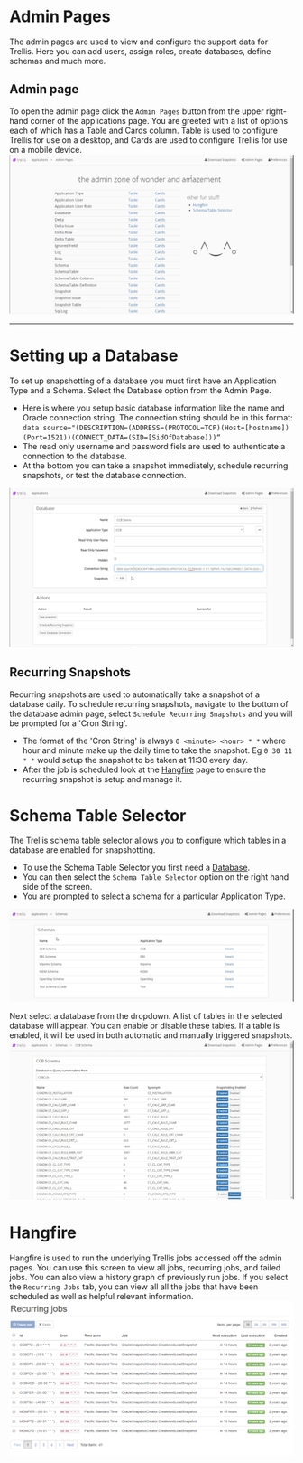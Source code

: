 # Admin Pages

The admin pages are used to view and configure the support data for Trellis. Here you can add users, assign roles, create databases, define schemas and much more.

## Admin page

To open the admin page click the `Admin Pages` button from the upper right-hand corner of the applications page.
You are greeted with a list of options each of which has a Table and Cards column. Table is used to configure Trellis for use on a desktop, and Cards are used to configure Trellis for use on a mobile device.
<img src="Media/Admin-Page-Overview.png">

---

# Setting up a Database

To set up snapshotting of a database you must first have an Application Type and a Schema. Select the Database option from the Admin Page.

* Here is where you setup basic database information like the name and Oracle connection string. The connection string should be in this format: `data source="(DESCRIPTION=(ADDRESS=(PROTOCOL=TCP)(Host=[hostname])(Port=1521))(CONNECT_DATA=(SID=[SidOfDatabase)))“`
* The read only username and password fiels are used to authenticate a connection to the database.
* At the bottom you can take a snapshot immediately, schedule recurring snapshots, or test the database connection.

 <img src="Media/Setup-A-Database.png">

## Recurring Snapshots

Recurring snapshots are used to automatically take a snapshot of a database daily. To schedule recurring snapshots, navigate to the bottom of the database admin page, select `Schedule Recurring Snapshots` and you will be prompted for a 'Cron String'.

* The format of the 'Cron String' is always `0 <minute> <hour> * *` where hour and minute make up the daily time to take the snapshot. Eg `0 30 11 * *` would setup the snapshot to be taken at 11:30 every day.
* After the job is scheduled look at the [Hangfire](#Hangfire) page to ensure the recurring snapshot is setup and manage it.

# Schema Table Selector

The Trellis schema table selector allows you to configure which tables in a database are enabled for snapshotting.

* To use the Schema Table Selector you first need a [Database](#Create-a-Database).
* You can then select the `Schema Table Selector` option on the right hand side of the screen.
* You are prompted to select a schema for a particular Application Type.

 <img src="Media/Schema-Table-Selector-Schema-Select.png">

Next select a database from the dropdown. A list of tables in the selected database will appear. You can enable or disable these tables. If a table is enabled, it will be used in both automatic and manually triggered snapshots.
<img src="Media/Schema-Table-Selector-Enabling.png">

# Hangfire

Hangfire is used to run the underlying Trellis jobs accessed off the admin pages. You can use this screen to view all jobs, recurring jobs, and failed jobs. You can also view a history graph of previously run jobs.
If you select the `Recurring Jobs` tab, you can view all all the jobs that have been scheduled as well as helpful relevant information.
<img src="Media/Hangfire-Recurring-Jobs.png">
